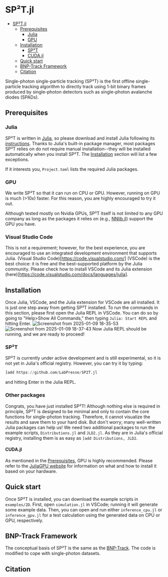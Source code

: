 # SP²T.jl

- [SP²T.jl](#sptjl)
  - [Prerequisites](#prerequisites)
    - [Julia](#julia)
    - [GPU](#gpu)
  - [Installation](#installation)
    - [SP²T](#spt)
    - [CUDA.jl](#cudajl)
  - [Quick start](#quick-start)
  - [BNP-Track Framework](#bnp-track-framework)
  - [Citation](#citation)

Single-photon single-particle tracking (SP²T) is the first offline single-particle tracking algorithm to directly track using 1-bit binary frames produced by single-photon detectors such as single-photon avalanche diodes (SPADs).

## Prerequisites

### Julia

SP²T is written in [Julia](https://julialang.org/), so please download and install Julia following its [instructions](https://julialang.org/downloads/). Thanks to Julia's built-in package manager, most packages SP²T relies on do not require manual installation--they will be installed automatically when you install SP²T. The [Installation](#installation) section will list a few exceptions. 

If it interests you, `Project.toml` lists the required Julia packages.

### GPU

We write SP²T so that it can run on CPU or GPU. However, running on GPU is much (>10x) faster. For this reason, you are highly encouraged to try it out.

Although tested mostly on Nvidia GPUs, SP²T itself is not limited to any GPU company as long as the packages it relies on (e.g., [NNlib.jl](https://github.com/FluxML/NNlib.jl)) support the GPU you have.

### Visual Studio Code

This is not a requirement; however, for the best experience, you are encouraged to use an integrated development environment that supports Julia. (Visual Studio Code)[https://code.visualstudio.com/] (VSCode) is the best choice: it is free and the best-supported platform by the Julia community. Please check how to install VSCode and its Julia extension (here)[https://code.visualstudio.com/docs/languages/julia].

## Installation

Once Julia, VSCode, and the Julia extension for VSCode are all installed. It is just one step away from getting SP²T installed. To run the commands in this section, please first open the Julia REPL in VSCode. You can do so by going to "Help>Show All Commands," then typing `Julia: Start REPL` and hitting Enter. 
![Screenshot from 2025-01-09 18-35-53](https://github.com/user-attachments/assets/2a1ab46b-3453-45a7-bbea-d10e09515319)
![Screenshot from 2025-01-09 18-37-43](https://github.com/user-attachments/assets/f64be463-fb84-4ee8-a703-fa0d0cc710a3)
Now Julia REPL should be running, and we are ready to proceed!

### SP²T

SP²T is currently under active development and is still experimental, so it is not yet in Julia's official registry. However, you can try it by typing:

```julia
]add https://github.com/LabPresse/SP2T.jl
```

and hitting Enter in the Julia REPL.

### Other packages

Congrats, you have just installed SP²T! Although nothing else is required in principle, SP²T is designed to be minimal and only to contain the core functions for single-photon tracking. Therefore, it cannot visualize the results and save them to your hard disk. But don't worry; many well-written Julia packages can help us! We need two additional packages to run the example scripts, `Distributions.jl` and `JLD2.jl`. As they are in Julia's official registry, installing them is as easy as `]add Distributions, JLD2`.

#### CUDA.jl

As mentioned in the [Prerequisites](#prerequisites), GPU is highly recommended. Please refer to the [JuliaGPU website](https://juliagpu.org/) for information on what and how to install it based on your hardware.

## Quick start

Once SP²T is installed, you can download the example scripts in `examples/2D`. First, open `simulation.jl` in VSCode; running it will generate some example data. Then, you can open and run either `inference_cpu.jl` or `inference_gpu.jl` for a test calculation using the generated data on CPU or GPU, respectively.

## BNP-Track Framework

The conceptual basis of SP²T is the same as the [BNP-Track](https://www.nature.com/articles/s41592-024-02349-9). The code is modified to cope with single-photon datasets.

## Citation
